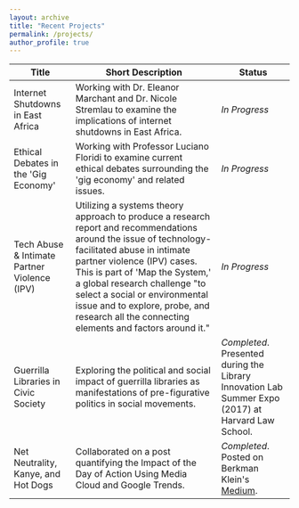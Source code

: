 ```yaml
---
layout: archive
title: "Recent Projects"
permalink: /projects/
author_profile: true
---
```



|Title|Short Description|Status|
|-----|-----------------|------|
|Internet Shutdowns in East Africa|Working with Dr. Eleanor Marchant and Dr. Nicole Stremlau to examine the implications of internet shutdowns in East Africa.|*In Progress*|
|Ethical Debates in the 'Gig Economy'|Working with Professor Luciano Floridi to examine current ethical debates surrounding the 'gig economy' and related issues.|*In Progress*|
|Tech Abuse & Intimate Partner Violence (IPV)|Utilizing a systems theory approach to produce a research report and recommendations around the issue of technology-facilitated abuse in intimate partner violence (IPV) cases. This is part of 'Map the System,' a global research challenge "to select a social or environmental issue and to explore, probe, and research all the connecting elements and factors around it."|*In Progress*|
|Guerrilla Libraries in Civic Society|Exploring the political and social impact of guerrilla libraries as manifestations of pre-figurative politics in social movements.|*Completed*. Presented during the Library Innovation Lab Summer Expo (2017) at Harvard Law School.|
|Net Neutrality, Kanye, and Hot Dogs|Collaborated on a post quantifying the Impact of the Day of Action Using Media Cloud and Google Trends.|*Completed*. Posted on Berkman Klein's [Medium](https://medium.com/berkman-klein-center/net-neutrality-kanye-and-hot-dogs-b3cfae106d75).|
